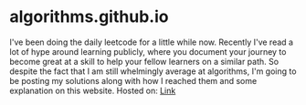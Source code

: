 # algorithms.github.io
I've been doing the daily leetcode for a little while now. Recently I've read a lot of hype around learning publicly, where you document your journey to become great at a skill to help your fellow learners on a similar path. So despite the fact that I am still whelmingly average at algorithms, I'm going to be posting my solutions along with how I reached them and some explanation on this website. Hosted on:
[Link](https://antdon.github.io/algorithms.github.io/)
